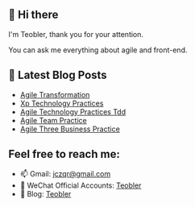 ## 👋 Hi there

I'm Teobler, thank you for your attention.

You can ask me everything about agile and front-end.

## 📕 Latest Blog Posts
<!-- BLOG-POST-LIST:START -->
- [Agile Transformation](https://teobler.com/posts/20210309-agile-transformation)
- [Xp Technology Practices](https://teobler.com/posts/20210228-xp-technology-practices)
- [Agile Technology Practices Tdd](https://teobler.com/posts/20210221-agile-technology-practices-tdd)
- [Agile Team Practice](https://teobler.com/posts/20210214-agile-team-practice)
- [Agile Three Business Practice](https://teobler.com/posts/20210207-agile-three-business-practice)
<!-- BLOG-POST-LIST:END -->

## Feel free to reach me:

- 📫 Gmail: jczqr@gmail.com
- 💬 WeChat Official Accounts: [Teobler](https://teobler.com/shanyuan.jpeg)
- 🔭 Blog: [Teobler](https://teobler.com)
